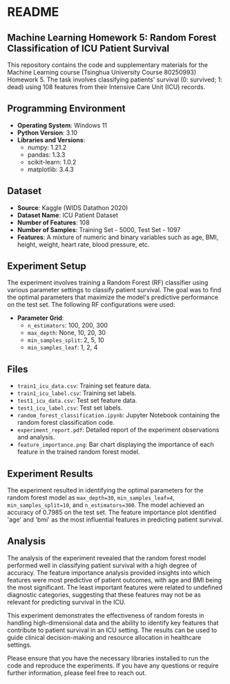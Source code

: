 # README

## Machine Learning Homework 5: Random Forest Classification of ICU Patient Survival

This repository contains the code and supplementary materials for the Machine Learning course (Tsinghua University Course 80250993) Homework 5. The task involves classifying patients' survival (0: survived; 1: dead) using 108 features from their Intensive Care Unit (ICU) records.

## Programming Environment

- **Operating System**: Windows 11
- **Python Version**: 3.10
- **Libraries and Versions**:
  - numpy: 1.21.2
  - pandas: 1.3.3
  - scikit-learn: 1.0.2
  - matplotlib: 3.4.3

## Dataset

- **Source**: Kaggle (WIDS Datathon 2020)
- **Dataset Name**: ICU Patient Dataset
- **Number of Features**: 108
- **Number of Samples**: Training Set - 5000, Test Set - 1097
- **Features**: A mixture of numeric and binary variables such as age, BMI, height, weight, heart rate, blood pressure, etc.

## Experiment Setup

The experiment involves training a Random Forest (RF) classifier using various parameter settings to classify patient survival. The goal was to find the optimal parameters that maximize the model's predictive performance on the test set. The following RF configurations were used:

- **Parameter Grid**:
  - `n_estimators`: 100, 200, 300
  - `max_depth`: None, 10, 20, 30
  - `min_samples_split`: 2, 5, 10
  - `min_samples_leaf`: 1, 2, 4

## Files

- `train1_icu_data.csv`: Training set feature data.
- `train1_icu_label.csv`: Training set labels.
- `test1_icu_data.csv`: Test set feature data.
- `test1_icu_label.csv`: Test set labels.
- `random_forest_classification.ipynb`: Jupyter Notebook containing the random forest classification code.
- `experiment_report.pdf`: Detailed report of the experiment observations and analysis.
- `feature_importance.png`: Bar chart displaying the importance of each feature in the trained random forest model.

## Experiment Results

The experiment resulted in identifying the optimal parameters for the random forest model as `max_depth=30`, `min_samples_leaf=4`, `min_samples_split=10`, and `n_estimators=300`. The model achieved an accuracy of 0.7985 on the test set. The feature importance plot identified 'age' and 'bmi' as the most influential features in predicting patient survival.

## Analysis

The analysis of the experiment revealed that the random forest model performed well in classifying patient survival with a high degree of accuracy. The feature importance analysis provided insights into which features were most predictive of patient outcomes, with age and BMI being the most significant. The least important features were related to undefined diagnostic categories, suggesting that these features may not be as relevant for predicting survival in the ICU.

This experiment demonstrates the effectiveness of random forests in handling high-dimensional data and the ability to identify key features that contribute to patient survival in an ICU setting. The results can be used to guide clinical decision-making and resource allocation in healthcare settings.

Please ensure that you have the necessary libraries installed to run the code and reproduce the experiments. If you have any questions or require further information, please feel free to reach out.
